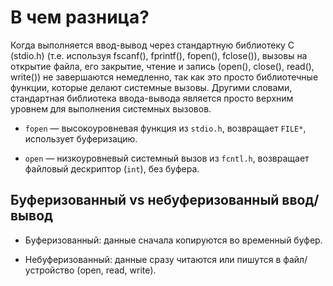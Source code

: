 # В чем разница?

Когда выполняется ввод-вывод через стандартную библиотеку С (stdio.h) (т.е. используя fscanf(), fprintf(), fopen(), fclose()), вызовы на открытие файла, его закрытие, чтение и запись (open(), close(), read(), write()) не завершаются немедленно, так как это просто библиотечные функции, которые делают системные вызовы. Другими словами, стандартная библиотека ввода-вывода является просто верхним уровнем для выполнения системных вызовов.

* `fopen` — высокоуровневая функция из `stdio.h`, возвращает `FILE*`, использует буферизацию.

* `open` — низкоуровневый системный вызов из `fcntl.h`, возвращает файловый дескриптор (`int`), без буфера.

## Буферизованный vs небуферизованный ввод/вывод

* Буферизованный: данные сначала копируются во временный буфер.

* Небуферизованный: данные сразу читаются или пишутся в файл/устройство (open, read, write).